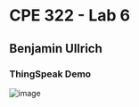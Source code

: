 # CPE 322 - Lab 6

## Benjamin Ullrich

### ThingSpeak Demo
![image](https://github.com/BenUllrich/CPE-322-Work/assets/108437018/6a5ba02c-e703-4d3c-9fd8-917ef964a243)


